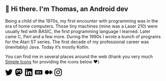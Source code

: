 ## 👋 Hi there. I'm Thomas, an Android dev

Being a child of the 1970s, my first encounter with programming was in the era of home computers. Those tiny machines (mine was a Laser 210) were usually fed with BASIC, the first programming language I learned. Later came C, Perl and a few more. During the 1990s I wrote a bunch of programs for the Atari ST series. The first decade of my professional career was (inevitably) Java. Today it’s mostly Kotlin.

You can find me in several places around the web (thank you very much [Simple Icons](https://simpleicons.org/) for providing the icons below ❤️)

<p align="start">
<a href="https://twitter.com/tkuenneth"><img src="assets/twitter.svg" alt="GitHub" height="24" /></a>&nbsp;
<a rel="me" href="https://snapp.social/@tkuenneth"><img src="assets/mastodon.svg" alt="Mastodon" height="24" /></a>&nbsp;
<a href="https://www.linkedin.com/in/thomaskuenneth/"><img src="assets/linkedin.svg" alt="LinkedIn" height="24" /></a>&nbsp;
<a href="https://dev.to/tkuenneth"><img src="assets/devdotto.svg" alt="dev.to" height="24" /></a>&nbsp;
<a href="https://www.medium.com/@tkuenneth/"><img src="assets/medium.svg" alt="Medium" height="24" /></a>&nbsp;
<a href="https://www.instagram.com/tkuenneth/"><img src="assets/instagram.svg" alt="Instagram" height="24" /></a>&nbsp;
</p>
